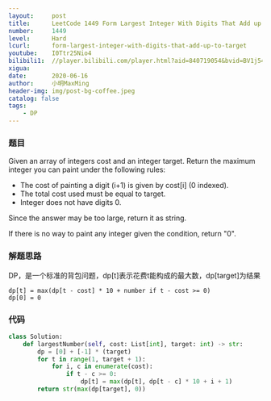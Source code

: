 ```yaml
---
layout:     post
title:      LeetCode 1449 Form Largest Integer With Digits That Add up to Target (Python)
number:     1449
level:      Hard
lcurl:      form-largest-integer-with-digits-that-add-up-to-target
youtube:    I0Ttr25Nio4
bilibili1:  //player.bilibili.com/player.html?aid=840719054&bvid=BV1j54y1D7vf&cid=191928105&page=1
xigua:      
date:       2020-06-16
author:     小明MaxMing
header-img: img/post-bg-coffee.jpeg
catalog: false
tags:
    - DP
---
```


### 题目

Given an array of integers cost and an integer target. Return the maximum integer you can paint under the following rules:

- The cost of painting a digit (i+1) is given by cost[i] (0 indexed).
- The total cost used must be equal to target.
- Integer does not have digits 0.

Since the answer may be too large, return it as string.

If there is no way to paint any integer given the condition, return "0".

### 解题思路

DP，是一个标准的背包问题，dp[t]表示花费t能构成的最大数，dp[target]为结果
```
dp[t] = max(dp[t - cost] * 10 + number if t - cost >= 0)
dp[0] = 0
```

### 代码
```python
class Solution:
    def largestNumber(self, cost: List[int], target: int) -> str:
        dp = [0] + [-1] * (target)
        for t in range(1, target + 1):
            for i, c in enumerate(cost):
                if t - c >= 0:
                    dp[t] = max(dp[t], dp[t - c] * 10 + i + 1)
        return str(max(dp[target], 0))
```
